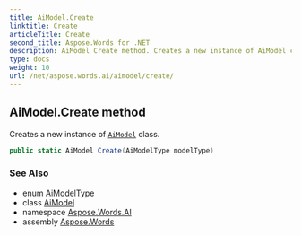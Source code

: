```yaml
---
title: AiModel.Create
linktitle: Create
articleTitle: Create
second_title: Aspose.Words for .NET
description: AiModel Create method. Creates a new instance of AiModel class in C#.
type: docs
weight: 10
url: /net/aspose.words.ai/aimodel/create/
---
```

## AiModel.Create method

Creates a new instance of [`AiModel`](../) class.

```csharp
public static AiModel Create(AiModelType modelType)
```

### See Also

* enum [AiModelType](../../aimodeltype/)
* class [AiModel](../)
* namespace [Aspose.Words.AI](../../../aspose.words.ai/)
* assembly [Aspose.Words](../../../)
